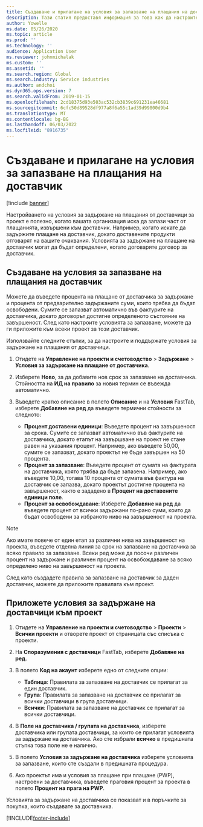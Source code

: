 ```yaml
---
title: Създаване и прилагане на условия за запазване на плащания на доставчик
description: Тази статия предоставя информация за това как да настроите и поддържате условия за задържане на плащания от доставчици.
author: Yowelle
ms.date: 05/26/2020
ms.topic: article
ms.prod: ''
ms.technology: ''
audience: Application User
ms.reviewer: johnmichalak
ms.custom: ''
ms.assetid: ''
ms.search.region: Global
ms.search.industry: Service industries
ms.author: andchoi
ms.dyn365.ops.version: 7
ms.search.validFrom: 2019-01-15
ms.openlocfilehash: 2cd18375d93e503ac532cb3839c691231ea46681
ms.sourcegitcommit: 6cfc50d89528df977a8f6a55c1ad39d99800d9b4
ms.translationtype: MT
ms.contentlocale: bg-BG
ms.lasthandoff: 06/03/2022
ms.locfileid: "8916735"
---
```

# <a name="create-and-apply-vendor-payment-retention-terms"></a>Създаване и прилагане на условия за запазване на плащания на доставчик

[!include [banner](../includes/banner.md)] 

Настройването на условия за задържане на плащания от доставчици за проект е полезно, когато вашата организация иска да запази част от плащанията, извършени към доставчик. Например, когато искате да задържите плащане на доставчик, докато доставените продукти отговарят на вашите очаквания. Условията за задържане на плащане на доставчик могат да бъдат определени, когато договаряте договор за доставчик.

## <a name="create-vendor-payment-retention-terms"></a>Създаване на условия за запазване на плащания на доставчик

Можете да въведете процента на плащане от доставчика за задържане и процента от предварително задържаните суми, които трябва да бъдат освободени. Сумите се запазват автоматично във фактурите на доставчика, докато договорът достигне определеното състояние на завършеност. След като настроите условията за запазване, можете да ги приложите към всеки проект за този доставчик.

Използвайте следните стъпки, за да настроите и поддържате условия за задържане на плащания от доставчици. 

1. Отидете на **Управление на проекти и счетоводство** > **Задържане** > **Условия за задържане на плащане от доставчика**.
2. Изберете **Ново**, за да добавите нов срок за запазване на доставчика. Стойността на **ИД на правило** за новия термин се въвежда автоматично. 
3. Въведете кратко описание в полето **Описание** и на **Условия** FastTab, изберете **Добавяне на ред** да въведете термични стойности за следното:

   - **Процент доставени единици**: Въведете процент на завършеност за срока. Сумите се запазват автоматично във фактурите на доставчика, докато етапът на завършване на проект не стане равен на указания процент. Например, ако въведете 50,00, сумите се запазват, докато проектът не бъде завършен на 50 процента.
   - **Процент за запазване**: Въведете процент от сумата на фактурата на доставчика, която трябва да бъде запазена. Например, ако въведете 10,00, тогава 10 процента от сумата във фактура на доставчик се запазва, докато проектът достигне процента на завършеност, както е зададено в **Процент на доставените единици поле**.
   - **Процент за освобождаване**: Изберете **Добавяне на ред** да въведете процент от всички задържани по-рано суми, които да бъдат освободени за избраното ниво на завършеност на проекта.

> [!NOTE]
> Ако имате повече от един етап за различни нива на завършеност на проекта, въведете отделна линия за срок на запазване на доставчика за всяко правило за запазване. Всеки ред може да посочи различен процент на задържане и различен процент на освобождаване за всяко определено ниво на завършеност на проекта.

След като създадете правила за запазване на доставчик за даден доставчик, можете да приложите правилата към проект.

## <a name="apply-vendor-retention-terms-to-a-project"></a>Приложете условия за задържане на доставчици към проект

1. Отидете на **Управление на проекти и счетоводство** > **Проекти** > **Всички проекти** и отворете проект от страницата със списъка с проекти.
2. На **Споразумения с доставчици** FastTab, изберете **Добавяне на ред**.
3. В полето **Код на акаунт** изберете едно от следните опции: 

   - **Таблица**: Правилата за запазване на доставчик се прилагат за един доставчик.
   - **Група**: Правилата за запазване на доставчик се прилагат за всички доставчици в група доставчици.
   - **Всички**: Правилата за запазване на доставчик се прилагат за всички доставчици.

4. В **Поле на доставчика / групата на доставчика**, изберете доставчика или групата доставчици, за които се прилагат условията за задържане на доставчика. Ако сте избрали **всичко** в предишната стъпка това поле не е налично.
5. В полето **Условия за задържане на доставчика** изберете условията за запазване, които сте създали в предишната процедура.
6. Ако проектът има и условия за плащане при плащане (PWP), настроени за доставчика, въведете праговия процент за проекта в полето **Процент на прага на PWP**.

Условията за задържане на доставчика се показват и в поръчките за покупка, които създавате за доставчика.


[!INCLUDE[footer-include](../includes/footer-banner.md)]